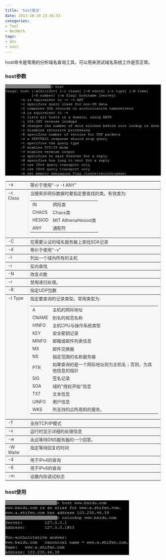 ```yaml
---
title: 'host笔记'
date: 2013-10-19 23:45:53
categories: 
- Tool
- NetWork
tags: 
- dns
- host
---
```

host命令是常用的分析域名查询工具，可以用来测试域名系统工作是否正常。

### host参数
![host笔记](/images/2013/10/0026uWfMgy6VBqssppsee.png)

<table rules="all" width="100%" summary="" border="0" frame="void" style="border: 1px solid rgb(225, 225, 225); color: rgb(51, 51, 51);background: rgb(247, 247, 247);"><tbody valign="top"><tr><td>-a</td><td>等价于使用“-v -t ANY”</td></tr><tr><td>-c Class</td><td>当搜索非网际数据时要指定要查找的类。有效类为:<br><table><tbody><tr><td>IN</td><td>网际类</td></tr><tr><td>CHAOS</td><td>Chaos类</td></tr><tr><td>HESIOD</td><td>MIT AlthenaHesiod类</td></tr><tr><td>ANY</td><td>通配符</td></tr></tbody></table></td></tr><tr><td>-C</td><td>在需要认证的域名服务器上查找SOA记录</td></tr><tr><td>-d</td><td>等价于使用“-v”</td></tr><tr><td>-l</td><td>列出一个域内所有的主机</td></tr><tr><td>-i</td><td>反向查找</td></tr><tr><td>-N</td><td>改变点数</td></tr><tr><td>-r</td><td>禁用递归处理。</td></tr><tr><td>-R</td><td>指定UDP包数</td></tr><tr><td>-t Type</td><td>指定要查询的记录类型。常用类型为:<br><table><tbody><tr><td>A</td><td>主机的网际地址</td></tr><tr><td>CNAME</td><td>别名的规范名称</td></tr><tr><td>HINFO</td><td>主机CPU与操作系统类型</td></tr><tr><td>KEY</td><td>安全密钥记录</td></tr><tr><td>MINFO</td><td>邮箱或邮件列表信息</td></tr><tr><td>MX</td><td>邮件交换器</td></tr><tr><td>NS</td><td>指定范围的名称服务器</td></tr><tr><td>PTR</td><td>如果查询的是一个网际地址则为主机名；否则，为其他信息的指针</td></tr><tr><td>SIG</td><td>签名记录</td></tr><tr><td>SOA</td><td>域的"授权开始"信息</td></tr><tr><td>TXT</td><td>文本信息</td></tr><tr><td>UINFO</td><td>用户信息</td></tr><tr><td>WKS</td><td>所支持的众所周知的服务。</td></tr></tbody></table></td></tr><tr><td>-T</td><td>支持TCP/IP模式</td></tr><tr><td>-v</td><td>运行时显示详细的处理信息</td></tr><tr><td>-w</td><td>永远等待DNS服务器的一个回答。</td></tr><tr><td>-W Waite</td><td>指定等待回复的时间</td></tr><tr><td>-4</td><td>用于IPv4的查询</td></tr><tr><td>-6</td><td>用于IPv6的查询</td></tr><tr><td>-m</td><td>设置内存调试标志</td></tr></tbody></table>

### host使用
![host笔记](/images/2013/10/0026uWfMgy6VBqswP1Q7e.png)